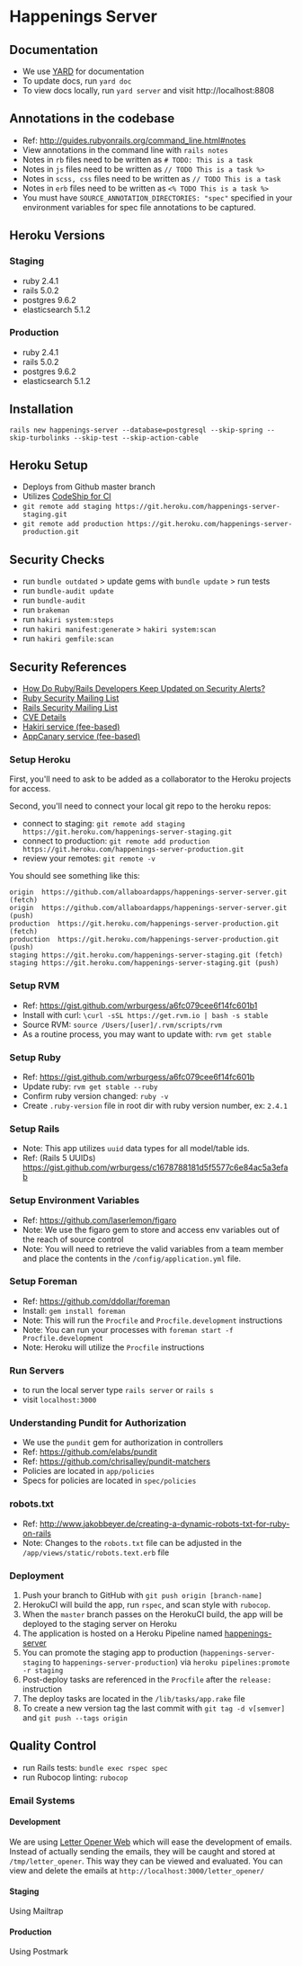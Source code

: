 # Happenings Server

## Documentation

* We use [YARD](http://yardoc.org) for documentation
* To update docs, run `yard doc`
* To view docs locally, run `yard server` and visit http://localhost:8808

## Annotations in the codebase

* Ref: http://guides.rubyonrails.org/command_line.html#notes
* View annotations in the command line with `rails notes`
* Notes in `rb` files need to be written as `# TODO: This is a task`
* Notes in `js` files need to be written as `// TODO This is a task %>`
* Notes in `scss, css` files need to be written as `// TODO This is a task`
* Notes in `erb` files need to be written as `<% TODO This is a task %>`
* You must have `SOURCE_ANNOTATION_DIRECTORIES: "spec"` specified in your environment variables for spec file annotations to be captured.

## Heroku Versions

### Staging

* ruby 2.4.1
* rails 5.0.2
* postgres 9.6.2
* elasticsearch 5.1.2

### Production

* ruby 2.4.1
* rails 5.0.2
* postgres 9.6.2
* elasticsearch 5.1.2

## Installation

`rails new happenings-server --database=postgresql --skip-spring --skip-turbolinks --skip-test --skip-action-cable`

## Heroku Setup

* Deploys from Github master branch
* Utilizes [CodeShip for CI](https://app.codeship.com/projects/213232)
* `git remote add staging https://git.heroku.com/happenings-server-staging.git`
* `git remote add production https://git.heroku.com/happenings-server-production.git`

## Security Checks

* run `bundle outdated` > update gems with `bundle update` > run tests
* run `bundle-audit update`
* run `bundle-audit`
* run `brakeman`
* run `hakiri system:steps`
* run `hakiri manifest:generate` > `hakiri system:scan`
* run `hakiri gemfile:scan`

## Security References

* [How Do Ruby/Rails Developers Keep Updated on Security Alerts?](http://gavinmiller.io/2015/staying-up-to-date-with-security-alerts/)
* [Ruby Security Mailing List](https://groups.google.com/forum/#!forum/ruby-security-ann)
* [Rails Security Mailing List](https://groups.google.com/forum/?fromgroups#!forum/rubyonrails-security)
* [CVE Details](https://www.cvedetails.com/)
* [Hakiri service (fee-based)](https://hakiri.io/)
* [AppCanary service (fee-based)](https://appcanary.com/)

### Setup Heroku

First, you'll need to ask to be added as a collaborator to the Heroku projects for access.

Second, you'll need to connect your local git repo to the heroku repos:
* connect to staging: `git remote add staging https://git.heroku.com/happenings-server-staging.git`
* connect to production: `git remote add production https://git.heroku.com/happenings-server-production.git`
* review your remotes: `git remote -v`

You should see something like this:
```
origin  https://github.com/allaboardapps/happenings-server-server.git (fetch)
origin  https://github.com/allaboardapps/happenings-server-server.git (push)
production  https://git.heroku.com/happenings-server-production.git (fetch)
production  https://git.heroku.com/happenings-server-production.git (push)
staging https://git.heroku.com/happenings-server-staging.git (fetch)
staging https://git.heroku.com/happenings-server-staging.git (push)
```

### Setup RVM

* Ref: https://gist.github.com/wrburgess/a6fc079cee6f14fc601b1
* Install with curl: `\curl -sSL https://get.rvm.io | bash -s stable`
* Source RVM: `source /Users/[user]/.rvm/scripts/rvm`
* As a routine process, you may want to update with: `rvm get stable`

### Setup Ruby

* Ref: https://gist.github.com/wrburgess/a6fc079cee6f14fc601b
* Update ruby: `rvm get stable --ruby`
* Confirm ruby version changed: `ruby -v`
* Create `.ruby-version` file in root dir with ruby version number, ex: `2.4.1`

### Setup Rails

* Note: This app utilizes `uuid` data types for all model/table ids.
* Ref: (Rails 5 UUIDs) https://gist.github.com/wrburgess/c1678788181d5f5577c6e84ac5a3efab

### Setup Environment Variables

* Ref: https://github.com/laserlemon/figaro
* Note: We use the figaro gem to store and access env variables out of the reach of source control
* Note: You will need to retrieve the valid variables from a team member and place the contents in the `/config/application.yml` file.

### Setup Foreman

* Ref: https://github.com/ddollar/foreman
* Install: `gem install foreman`
* Note: This will run the `Procfile` and `Procfile.development` instructions
* Note: You can run your processes with `foreman start -f Procfile.development`
* Note: Heroku will utilize the `Procfile` instructions

### Run Servers

* to run the local server type `rails server` or `rails s`
* visit `localhost:3000`

### Understanding Pundit for Authorization

* We use the `pundit` gem for authorization in controllers
* Ref: https://github.com/elabs/pundit
* Ref: https://github.com/chrisalley/pundit-matchers
* Policies are located in `app/policies`
* Specs for policies are located in `spec/policies`

### robots.txt

* Ref: http://www.jakobbeyer.de/creating-a-dynamic-robots-txt-for-ruby-on-rails
* Note: Changes to the `robots.txt` file can be adjusted in the `/app/views/static/robots.text.erb` file

### Deployment

1. Push your branch to GitHub with `git push origin [branch-name]`
1. HerokuCI will build the app, run `rspec`, and scan style with `rubocop`.
1. When the `master` branch passes on the HerokuCI build, the app will be deployed to the staging server on Heroku
1. The application is hosted on a Heroku Pipeline named [happenings-server](https://dashboard.heroku.com/pipelines/2f569902-f8e9-4f7c-8828-b06c488c2b66)
1. You can promote the staging app to production (`happenings-server-staging` to `happenings-server-production`) via `heroku pipelines:promote -r staging`
1. Post-deploy tasks are referenced in the `Procfile` after the `release:` instruction
1. The deploy tasks are located in the `/lib/tasks/app.rake` file
1. To create a new version tag the last commit with `git tag -d v[semver]` and `git push --tags origin`

## Quality Control

* run Rails tests: `bundle exec rspec spec`
* run Rubocop linting: `rubocop`

### Email Systems

#### Development

We are using [Letter Opener Web](https://github.com/fgrehm/letter_opener_web) which will ease the development of emails. Instead of actually sending the emails, they will be caught and stored at `/tmp/letter_opener`. This way they can be viewed and evaluated. You can view and delete the emails at `http://localhost:3000/letter_opener/`

#### Staging

Using Mailtrap

#### Production

Using Postmark
